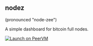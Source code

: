 nodez
----

(pronounced "node-zee")

A simple dashboard for bitcoin full nodes.

[![Launch on PeerVM](https://s3-us-west-2.amazonaws.com/peervm/peervm_button.png)](http://peervm.com/bitcoind?ref=marcell.ortutay@gmail.com)
